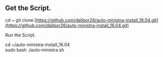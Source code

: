 
<H2><b>Get the Script.</b></H2>

cd ~
git clone [https://github.com/dalibor26/auto-ministra-install_16.04.git](https://github.com/dalibor26/auto-ministra-install_16.04.git)



Run the Script.

cd ~/auto-ministra-install_16.04
<br>
sudo bash ./auto-ministra.sh

